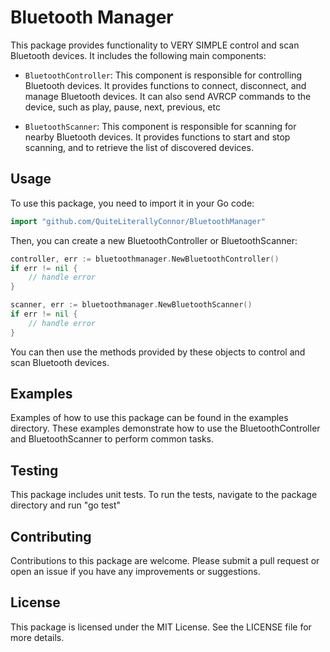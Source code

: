 # Bluetooth Manager

This package provides functionality to VERY SIMPLE control and scan Bluetooth devices. It includes the following main components:

- `BluetoothController`: This component is responsible for controlling Bluetooth devices. It provides functions to connect, disconnect, and manage Bluetooth devices. It can also send AVRCP commands to the device, such as play, pause, next, previous, etc

- `BluetoothScanner`: This component is responsible for scanning for nearby Bluetooth devices. It provides functions to start and stop scanning, and to retrieve the list of discovered devices.

## Usage

To use this package, you need to import it in your Go code:

```go
import "github.com/QuiteLiterallyConnor/BluetoothManager"
```

Then, you can create a new BluetoothController or BluetoothScanner:

```go
controller, err := bluetoothmanager.NewBluetoothController()
if err != nil {
    // handle error
}

scanner, err := bluetoothmanager.NewBluetoothScanner()
if err != nil {
    // handle error
}
```

You can then use the methods provided by these objects to control and scan Bluetooth devices.

## Examples
Examples of how to use this package can be found in the examples directory. These examples demonstrate how to use the BluetoothController and BluetoothScanner to perform common tasks.

## Testing
This package includes unit tests. To run the tests, navigate to the package directory and run "go test"

## Contributing
Contributions to this package are welcome. Please submit a pull request or open an issue if you have any improvements or suggestions.

## License
This package is licensed under the MIT License. See the LICENSE file for more details.